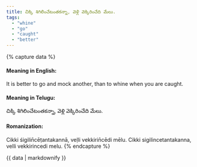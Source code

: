 ```yaml
---
title: చిక్కి శిగిలించేటంతకన్నా, వెళ్లి వెక్కిరించేది మేలు.
tags:
  - "whine"
  - "go"
  - "caught"
  - "better"
---
```


{% capture data %}
#### Meaning in English:
It is better to go and mock another, than to whine when you are caught.

#### Meaning in Telugu:
చిక్కి శిగిలించేటంతకన్నా, వెళ్లి వెక్కిరించేది మేలు.

#### Romanization:
Cikki śigilin̄cēṭantakannā, veḷli vekkirin̄cēdi mēlu.
Cikki sigilincetantakanna, velli vekkirincedi melu.
{% endcapture %}

{{ data | markdownify }}


